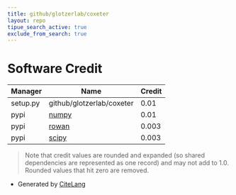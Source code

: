 ```yaml
---
title: github/glotzerlab/coxeter
layout: repo
tipue_search_active: true
exclude_from_search: true
---
```

# Software Credit

|Manager|Name|Credit|
|-------|----|------|
|setup.py|github/glotzerlab/coxeter|0.01|
|pypi|[numpy](https://www.numpy.org)|0.01|
|pypi|[rowan](https://github.com/glotzerlab/rowan)|0.003|
|pypi|[scipy](https://www.scipy.org)|0.003|


> Note that credit values are rounded and expanded (so shared dependencies are represented as one record) and may not add to 1.0. Rounded values that hit zero are removed.


- Generated by [CiteLang](https://github.com/vsoch/citelang)
